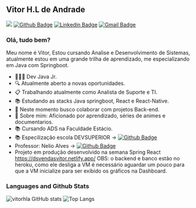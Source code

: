 ## Vitor H.L de Andrade
[<img src = "https://img.shields.io/badge/WhatsApp-25D366?style=for-the-badge&logo=whatsapp&logoColor=white">](https://api.whatsapp.com/send?phone=5581996394805&text=Ol%C3%A1,%20acessei%20seu%20WhatsLink)
[![Github Badge](https://img.shields.io/badge/-Github-000?style=flat-square&logo=Github&logoColor=white&link=https://github.com/vitorhla)](https://github.com/vitorhla)
[![Linkedin Badge](https://img.shields.io/badge/-LinkedIn-blue?style=flat-square&logo=Linkedin&logoColor=white&link=https://www.linkedin.com/in/vitor-andrade-9b6610162/)](https://www.linkedin.com/in/vitor-andrade-9b6610162/)
[![Gmail Badge](https://img.shields.io/badge/-Gmail-c14438?style=flat-square&logo=Gmail&logoColor=white&link=mailto:vitorhenriquealt@gmail.com)](mailto:vitorhenriquealt@gmail.com)

### Olá, tudo bem?
Meu nome é Vitor, Estou cursando Analise e Desenvolvimento de Sistemas, atualmente estou em uma grande trilha de aprendizado, me especializando em Java com Springboot.
- 👨🏻‍💻 Dev Java Jr.
- 🔍 Atualmente aberto a novas oportunidades.
- 📋 Trabalhando atualmente como Analista de Suporte e TI.
- 📚 Estudando as stacks Java springboot, React e React-Native.
- 📡 Neste momento busco colaborar com projetos Back-end.
- 💬 Sobre mim: Aficionado por aprendizado, séries de animes e documentarios.
- 📚 Cursando ADS na Faculdade Estácio.
- 📚 Especilização escola DEVSUPERIOR  -> [![Github Badge](https://img.shields.io/badge/-Github-000?style=flat-square&logo=Github&logoColor=white&link=https://github.com/devsuperior)](https://github.com/devsuperior)
-  Professor: Nelio Alves -> [![Github Badge](https://img.shields.io/badge/-Github-000?style=flat-square&logo=Github&logoColor=white&link=https://github.com/acenelio)](https://github.com/acenelio)
-  Projeto em produção desenvolvido na semana Spring React https://dsvendasvitor.netlify.app/ OBS: o backend e banco estão no heroku, como ele desliga a VM é necessário aguardar um pouco para que a VM inicialize para ser exibido os gráficos na Dashboard.


### Languages and Github Stats
<p align="center">  
  
  ![vitorhla GitHub stats](https://github-readme-stats.vercel.app/api?username=vitorhla&theme=omni&show_icons=true)
  ![Top Langs](https://github-readme-stats.vercel.app/api/top-langs/?username=vitorhla&layout=compact&theme=omni)
  
</p>
